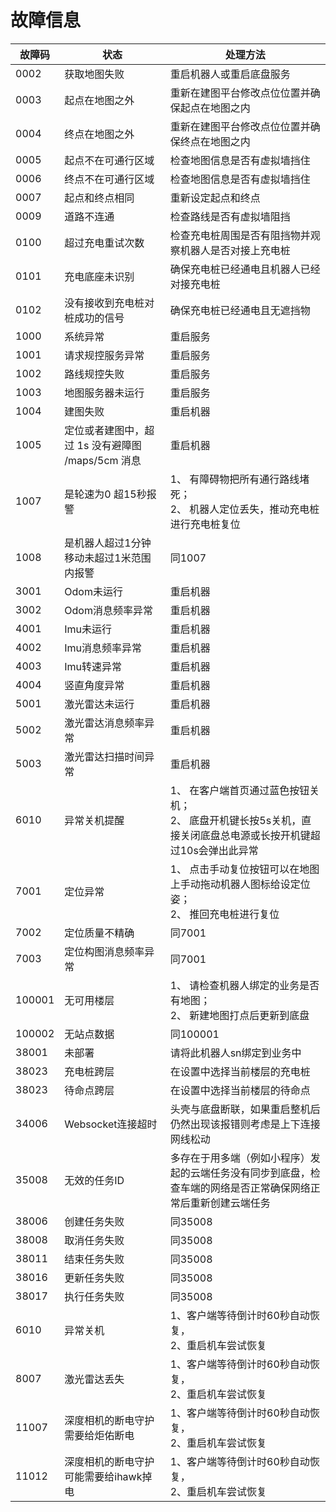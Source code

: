 # 故障信息

| 故障码    | 状态                               | 处理方法                                                            |
|--------|----------------------------------|-----------------------------------------------------------------|
| 0002   | 获取地图失败                           | 重启机器人或重启底盘服务                                                    |
| 0003   | 起点在地图之外                          | 重新在建图平台修改点位位置并确保起点在地图之内                                         |
| 0004   | 终点在地图之外                          | 重新在建图平台修改点位位置并确保终点在地图之内                                         |
| 0005   | 起点不在可通行区域                        | 检查地图信息是否有虚拟墙挡住                                                  |
| 0006   | 终点不在可通行区域                        | 检查地图信息是否有虚拟墙挡住                                                  |
| 0007   | 起点和终点相同                          | 重新设定起点和终点                                                       |
| 0009   | 道路不连通                            | 检查路线是否有虚拟墙阻挡                                                    |
| 0100   | 超过充电重试次数                         | 检查充电桩周围是否有阻挡物并观察机器人是否对接上充电桩                                     |
| 0101   | 充电底座未识别                          | 确保充电桩已经通电且机器人已经对接充电桩                                            |
| 0102   | 没有接收到充电桩对桩成功的信号                  | 确保充电桩已经通电且无遮挡物                                                  |
| 1000   | 系统异常                             | 重启服务                                                            |
| 1001   | 请求规控服务异常                         | 重启服务                                                            |
| 1002   | 路线规控失败                           | 重启服务                                                            |
| 1003   | 地图服务器未运行                         | 重启服务                                                            |
| 1004   | 建图失败                             | 重启机器                                                            |
| 1005   | 定位或者建图中，超过 1s 没有避障图 /maps/5cm 消息 | 重启机器                                                            |
| 1007   | 是轮速为0 超15秒报警                     | 1、 有障碍物把所有通行路线堵死；<br>2、 机器人定位丢失，推动充电桩进行充电桩复位                    |
| 1008   | 是机器人超过1分钟移动未超过1米范围内报警            | 同1007                                                           |
| 3001   | Odom未运行                          | 重启机器                                                            |
| 3002   | Odom消息频率异常                       | 重启机器                                                            |
| 4001   | Imu未运行                           | 重启机器                                                            |
| 4002   | Imu消息频率异常                        | 重启机器                                                            |
| 4003   | Imu转速异常                          | 重启机器                                                            |
| 4004   | 竖直角度异常                           | 重启机器                                                            |
| 5001   | 激光雷达未运行                          | 重启机器                                                            |
| 5002   | 激光雷达消息频率异常                       | 重启机器                                                            |
| 5003   | 激光雷达扫描时间异常                       | 重启机器                                                            |
| 6010   | 异常关机提醒                           | 1、 在客户端首页通过蓝色按钮关机；<br>2、 底盘开机键长按5s关机，直接关闭底盘总电源或长按开机键超过10s会弹出此异常 |
| 7001   | 定位异常                             | 1、 点击手动复位按钮可以在地图上手动拖动机器人图标给设定位姿；<br>2、 推回充电桩进行复位                |
| 7002   | 定位质量不精确                          | 同7001                                                           |
| 7003   | 定位构图消息频率异常                       | 同7001                                                           |
| 100001 | 无可用楼层                            | 1、 请检查机器人绑定的业务是否有地图；<br>2、 新建地图打点后更新到底盘                         |
| 100002 | 无站点数据                            | 同100001                                                         |
| 38001  | 未部署                              | 请将此机器人sn绑定到业务中                                                  |
| 38023  | 充电桩跨层                            | 在设置中选择当前楼层的充电桩                                                  |
| 38023  | 待命点跨层                            | 在设置中选择当前楼层的待命点                                                  |
| 34006  | Websocket连接超时                    | 头壳与底盘断联，如果重启整机后仍然出现该报错则考虑是上下连接网线松动                              |
| 35008  | 无效的任务ID                          | 多存在于用多端（例如小程序）发起的云端任务没有同步到底盘，检查车端的网络是否正常确保网络正常后重新创建云端任务         |
| 38006  | 创建任务失败                           | 同35008                                                          |
| 38008  | 取消任务失败                           | 同35008                                                          |
| 38011  | 结束任务失败                           | 同35008                                                          |
| 38016  | 更新任务失败                           | 同35008                                                          |
| 38017  | 执行任务失败                           | 同35008                                                          |
| 6010   | 异常关机                             | 1、客户端等待倒计时60秒自动恢复，<br> 2、重启机车尝试恢复                               |
| 8007   | 激光雷达丢失                           | 1、客户端等待倒计时60秒自动恢复，<br> 2、重启机车尝试恢复                                                   |
| 11007  | 深度相机的断电守护需要给炬佑断电                       | 1、客户端等待倒计时60秒自动恢复，<br> 2、重启机车尝试恢复                                                     |
| 11012  | 深度相机的断电守护 可能需要给ihawk掉电                      | 1、客户端等待倒计时60秒自动恢复，<br> 2、重启机车尝试恢复                                                   |







